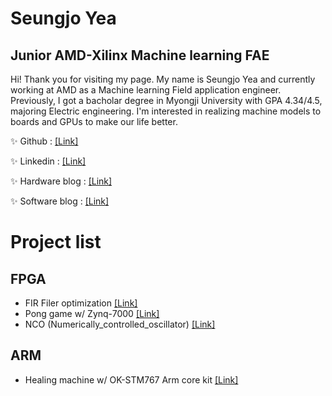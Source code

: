 # Seungjo Yea
## Junior AMD-Xilinx Machine learning FAE

Hi! Thank you for visiting my page. My name is Seungjo Yea and currently working at AMD as a Machine learning Field application engineer. Previously, I got a bacholar degree in Myongji University with GPA 4.34/4.5, majoring Electric engineering. I'm interested in realizing machine models to boards and GPUs to make our life better.

✨ Github :  [[Link]](https://github.com/seungjoyea)

✨ Linkedin : [[Link]](https://www.linkedin.com/in/seungjo-yea-206204243)

✨ Hardware blog :  [[Link]](https://ai-hardware-world.tistory.com)

✨  Software blog : [[Link]](https://machinelearning-hardware.tistory.com)

# Project list
## FPGA
- FIR Filer optimization [[Link]](https://github.com/seungjoyea/Generic_FIR_Filter-generic-CPS-TAP-parallel)
- Pong game w/ Zynq-7000 [[Link]](https://github.com/seungjoyea/Pong_Game_w_Zynq7000)
- NCO (Numerically_controlled_oscillator) [[Link]](https://github.com/seungjoyea/NCO-Neumerically-Controlled-Oscillatior_by-Verilog)

## ARM
- Healing machine w/ OK-STM767 Arm core kit [[Link]](https://github.com/seungjoyea/Healing_machine_project)
